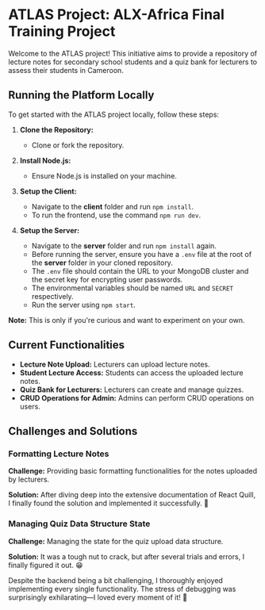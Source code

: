 # ATLAS Project: ALX-Africa Final Training Project

Welcome to the ATLAS project! This initiative aims to provide a repository of lecture notes for secondary school students and a quiz bank for lecturers to assess their students in Cameroon.

## Running the Platform Locally

To get started with the ATLAS project locally, follow these steps:

1. **Clone the Repository:**
   - Clone or fork the repository.

2. **Install Node.js:**
   - Ensure Node.js is installed on your machine.

3. **Setup the Client:**
   - Navigate to the **client** folder and run `npm install`.
   - To run the frontend, use the command `npm run dev`.

4. **Setup the Server:**
   - Navigate to the **server** folder and run `npm install` again.
   - Before running the server, ensure you have a `.env` file at the root of the **server** folder in your cloned repository.
   - The `.env` file should contain the URL to your MongoDB cluster and the secret key for encrypting user passwords.
   - The environmental variables should be named `URL` and `SECRET` respectively.
   - Run the server using `npm start`.

**Note:** This is only if you're curious and want to experiment on your own.

## Current Functionalities

- **Lecture Note Upload:** Lecturers can upload lecture notes.
- **Student Lecture Access:** Students can access the uploaded lecture notes.
- **Quiz Bank for Lecturers:** Lecturers can create and manage quizzes.
- **CRUD Operations for Admin:** Admins can perform CRUD operations on users.

## Challenges and Solutions

### Formatting Lecture Notes

**Challenge:** Providing basic formatting functionalities for the notes uploaded by lecturers.

**Solution:** After diving deep into the extensive documentation of React Quill, I finally found the solution and implemented it successfully. 🎉

### Managing Quiz Data Structure State

**Challenge:** Managing the state for the quiz upload data structure.

**Solution:** It was a tough nut to crack, but after several trials and errors, I finally figured it out. 😁

Despite the backend being a bit challenging, I thoroughly enjoyed implementing every single functionality. The stress of debugging was surprisingly exhilarating—I loved every moment of it! 🤩
